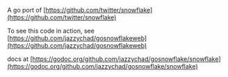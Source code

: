 A go port of [https://github.com/twitter/snowflake](https://github.com/twitter/snowflake)

To see this code in action, see [https://github.com/jazzychad/gosnowflakeweb](https://github.com/jazzychad/gosnowflakeweb)

docs at [https://godoc.org/github.com/jazzychad/gosnowflake/snowflake](https://godoc.org/github.com/jazzychad/gosnowflake/snowflake)
